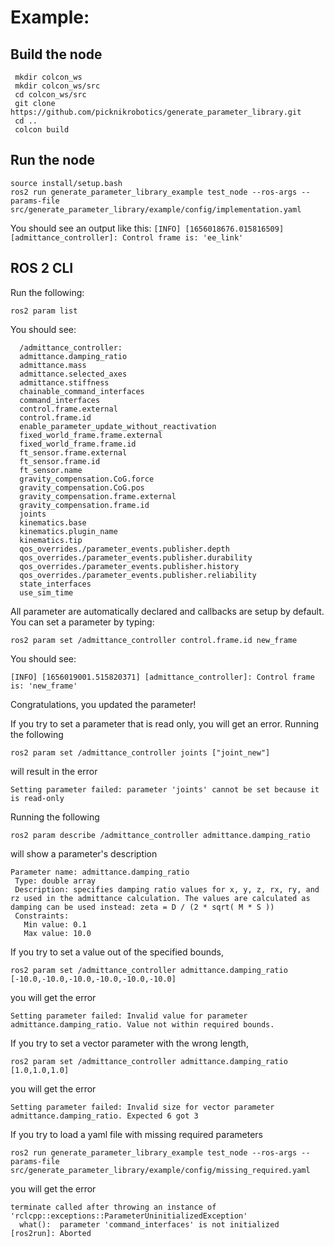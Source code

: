 # Example:

## Build the node

```
 mkdir colcon_ws
 mkdir colcon_ws/src
 cd colcon_ws/src
 git clone https://github.com/picknikrobotics/generate_parameter_library.git
 cd ..
 colcon build
```

## Run the node

```
source install/setup.bash
ros2 run generate_parameter_library_example test_node --ros-args --params-file src/generate_parameter_library/example/config/implementation.yaml

```

You should see an output like this:
`[INFO] [1656018676.015816509] [admittance_controller]: Control frame is: 'ee_link'`

## ROS 2 CLI

Run the following:

`ros2 param list`

You should see:

```
  /admittance_controller:
  admittance.damping_ratio
  admittance.mass
  admittance.selected_axes
  admittance.stiffness
  chainable_command_interfaces
  command_interfaces
  control.frame.external
  control.frame.id
  enable_parameter_update_without_reactivation
  fixed_world_frame.frame.external
  fixed_world_frame.frame.id
  ft_sensor.frame.external
  ft_sensor.frame.id
  ft_sensor.name
  gravity_compensation.CoG.force
  gravity_compensation.CoG.pos
  gravity_compensation.frame.external
  gravity_compensation.frame.id
  joints
  kinematics.base
  kinematics.plugin_name
  kinematics.tip
  qos_overrides./parameter_events.publisher.depth
  qos_overrides./parameter_events.publisher.durability
  qos_overrides./parameter_events.publisher.history
  qos_overrides./parameter_events.publisher.reliability
  state_interfaces
  use_sim_time
  ```

All parameter are automatically declared and callbacks are setup by default. You can set a parameter by typing:

`ros2 param set /admittance_controller control.frame.id new_frame`

You should see:

`[INFO] [1656019001.515820371] [admittance_controller]: Control frame is: 'new_frame'`

Congratulations, you updated the parameter!

If you try to set a parameter that is read only, you will get an error. Running the following

`ros2 param set /admittance_controller joints ["joint_new"]`

will result in the error

`Setting parameter failed: parameter 'joints' cannot be set because it is read-only`

Running the following

`ros2 param describe /admittance_controller admittance.damping_ratio`

will show a parameter's description

 ```
 Parameter name: admittance.damping_ratio
  Type: double array
  Description: specifies damping ratio values for x, y, z, rx, ry, and rz used in the admittance calculation. The values are calculated as damping can be used instead: zeta = D / (2 * sqrt( M * S ))
  Constraints:
    Min value: 0.1
    Max value: 10.0
```

If you try to set a value out of the specified bounds,

`ros2 param set /admittance_controller admittance.damping_ratio [-10.0,-10.0,-10.0,-10.0,-10.0,-10.0]`

you will get the error

`Setting parameter failed: Invalid value for parameter admittance.damping_ratio. Value not within required bounds.`

If you try to set a vector parameter with the wrong length,

`ros2 param set /admittance_controller admittance.damping_ratio [1.0,1.0,1.0]`

you will get the error

`Setting parameter failed: Invalid size for vector parameter admittance.damping_ratio. Expected 6 got 3`

If you try to load a yaml file with missing required parameters

`ros2 run generate_parameter_library_example test_node --ros-args --params-file src/generate_parameter_library/example/config/missing_required.yaml`

you will get the error

```
terminate called after throwing an instance of 'rclcpp::exceptions::ParameterUninitializedException'
  what():  parameter 'command_interfaces' is not initialized
[ros2run]: Aborted
```
